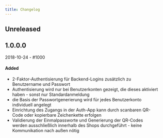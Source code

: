 ```yaml
---
title: Changelog
---
```


## Unreleased

## 1.0.0.0
2018-10-24 - #1000
#### Added
- 2-Faktor-Authentisierung für Backend-Logins zusätzlich zu Benutzername und Passwort
- Authentisierung wird nur bei Benutzerkonten gezeigt, die dieses aktiviert haben - sonst nur Standardanmeldung
- die Basis der Passwortgenerierung wird für jedes Benutzerkonto individuell angelegt
- Einrichtung des Zugangs in der Auth-App kann durch scanbaren QR-Code oder kopierbare Zeichenkette erfolgen
- Validierung der Einmalpassworte und Generierung der QR-Codes werden ausschließlich innerhalb des Shops durchgeführt - keine Kommunikation nach außen nötig
